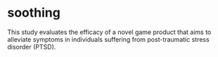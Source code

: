 # soothing
This study evaluates the efficacy of a novel game product that aims to alleviate symptoms in individuals suffering from post-traumatic stress disorder (PTSD). 
